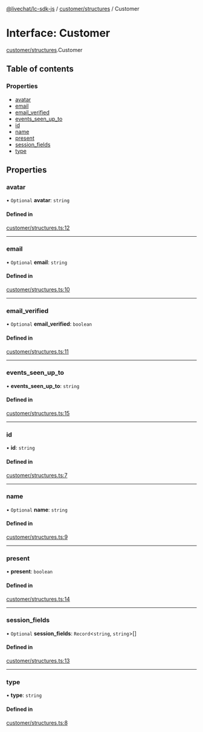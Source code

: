 [@livechat/lc-sdk-js](../README.md) / [customer/structures](../modules/customer_structures.md) / Customer

# Interface: Customer

[customer/structures](../modules/customer_structures.md).Customer

## Table of contents

### Properties

- [avatar](customer_structures.Customer.md#avatar)
- [email](customer_structures.Customer.md#email)
- [email\_verified](customer_structures.Customer.md#email_verified)
- [events\_seen\_up\_to](customer_structures.Customer.md#events_seen_up_to)
- [id](customer_structures.Customer.md#id)
- [name](customer_structures.Customer.md#name)
- [present](customer_structures.Customer.md#present)
- [session\_fields](customer_structures.Customer.md#session_fields)
- [type](customer_structures.Customer.md#type)

## Properties

### avatar

• `Optional` **avatar**: `string`

#### Defined in

[customer/structures.ts:12](https://github.com/livechat/lc-sdk-js/blob/11cc290/src/customer/structures.ts#L12)

___

### email

• `Optional` **email**: `string`

#### Defined in

[customer/structures.ts:10](https://github.com/livechat/lc-sdk-js/blob/11cc290/src/customer/structures.ts#L10)

___

### email\_verified

• `Optional` **email\_verified**: `boolean`

#### Defined in

[customer/structures.ts:11](https://github.com/livechat/lc-sdk-js/blob/11cc290/src/customer/structures.ts#L11)

___

### events\_seen\_up\_to

• **events\_seen\_up\_to**: `string`

#### Defined in

[customer/structures.ts:15](https://github.com/livechat/lc-sdk-js/blob/11cc290/src/customer/structures.ts#L15)

___

### id

• **id**: `string`

#### Defined in

[customer/structures.ts:7](https://github.com/livechat/lc-sdk-js/blob/11cc290/src/customer/structures.ts#L7)

___

### name

• `Optional` **name**: `string`

#### Defined in

[customer/structures.ts:9](https://github.com/livechat/lc-sdk-js/blob/11cc290/src/customer/structures.ts#L9)

___

### present

• **present**: `boolean`

#### Defined in

[customer/structures.ts:14](https://github.com/livechat/lc-sdk-js/blob/11cc290/src/customer/structures.ts#L14)

___

### session\_fields

• `Optional` **session\_fields**: `Record`<`string`, `string`\>[]

#### Defined in

[customer/structures.ts:13](https://github.com/livechat/lc-sdk-js/blob/11cc290/src/customer/structures.ts#L13)

___

### type

• **type**: `string`

#### Defined in

[customer/structures.ts:8](https://github.com/livechat/lc-sdk-js/blob/11cc290/src/customer/structures.ts#L8)
